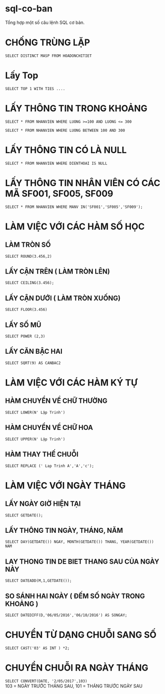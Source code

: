 # sql-co-ban
Tổng hợp một số câu lệnh SQL cơ bản.

# CHỐNG TRÙNG LẶP
`SELECT DISTINCT MASP FROM HOADONCHITIET`

# Lấy Top
`SELECT TOP 1 WITH TIES ....`

# LẤY THÔNG TIN TRONG KHOẢNG
`SELECT * FROM NHANVIEN WHERE LUONG >=100 AND LUONG <= 300`

`SELECT * FROM NHANVIEN WHERE LUONG BETWEEN 100 AND 300`

# LẤY THÔNG TIN CÓ LÀ NULL
`SELECT * FROM NHANVIEN WHERE DIENTHOAI IS NULL`

# LẤY THÔNG TIN NHÂN VIÊN CÓ CÁC MÃ SF001, SF005, SF009
`SELECT * FROM NHANVIEN WHERE MANV IN('SF001','SF005','SF009');`

# LÀM VIỆC VỚI CÁC HÀM SỐ HỌC
## LÀM TRÒN SỐ
`SELECT ROUND(3.456,2)`
## LẤY CẬN TRÊN ( LÀM TRÒN LÊN)
`SELECT CEILING(3.456);`
## LẤY CẬN DƯỚI ( LÀM TRÒN XUỐNG)
`SELECT FLOOR(3.456)`
## LẤY SỐ MŨ
`SELECT POWER (2,3)`
## LẤY CĂN BẬC HAI
`SELECT SQRT(9) AS CANBAC2`

# LÀM VIỆC VỚI CÁC HÀM KÝ TỰ
## HÀM CHUYỂN VỀ CHỮ THƯỜNG
`SELECT LOWER(N' Lập Trinh')`
## HÀM CHUYỂN VỀ CHỮ HOA
`SELECT UPPER(N' Lập Trinh')`
## HÀM THAY THẾ CHUỖI
`SELECT REPLACE (' Lap Trinh A','A','c');`

# LÀM VIỆC VỚI NGÀY THÁNG
## LẤY NGÀY GIỜ HIỆN TẠI
`SELECT GETDATE();`
## LẤY THÔNG TIN NGÀY, THÁNG, NĂM
`SELECT DAY(GETDATE()) NGAY, MONTH(GETDATE()) THANG, YEAR(GETDATE()) NAM`
## LAY THONG TIN DE BIET THANG SAU CỦA NGÀY NÀY
`SELECT DATEADD(M,1,GETDATE());`
## SO SÁNH HAI NGÀY ( ĐẾM SỐ NGÀY TRONG KHOẢNG )
`SELECT DATEDIFF(D,'06/05/2016','06/10/2016') AS SONGAY;`

# CHUYỂN TỪ DẠNG CHUỖI SANG SỐ
`SELECT CAST('03' AS INT ) *2;`
# CHUYỂN CHUỖI RA NGÀY THÁNG
`SELECT CONVERT(DATE, '2/05/2017',103)`  
103 = NGÀY TRƯỚC THÁNG SAU, 101 = THÁNG TRƯỚC NGÀY SAU
 

